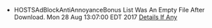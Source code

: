 * HOSTSAdBlockAntiAnnoyanceBonus List Was An Empty File After Download. Mon 28 Aug 13:07:00 EDT 2017
[Details If Any](https://github.com/deathbybandaid/piholeparser/blob/master/RecentRunLogs/parsingscripts/HOSTSAdBlockAntiAnnoyanceBonus.md)

